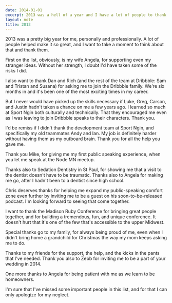 ```yaml
---
date: 2014-01-01
excerpt: 2013 was a hell of a year and I have a lot of people to thank.
layout: note
title: 2013
---
```


2013 was a pretty big year for me, personally and professionally. A lot of
people helped make it so great, and I want to take a moment to think about that
and thank them.

First on the list, obviously, is my wife Angela, for supporting even my
stranger ideas. Without her strength, I doubt I'd have taken some of the risks
I did.

I also want to thank Dan and Rich (and the rest of the team at Dribbble: Sam
and Tristan and Susana) for asking me to join the Dribbble family. We're six
months in and it's been one of the most exciting times in my career.

But I never would have picked up the skills necessary if Luke, Greg, Carson, and
Justin hadn't taken a chance on me a few years ago. I learned so much at
Sport Ngin both culturally and technically. That they encouraged me even as I
was leaving to join Dribbble speaks to their characters. Thank you.

I'd be remiss if I didn't thank the development team at Sport Ngin, and
specifically my old teammates Andy and Ian.  My job is definitely harder
without having them as my outboard brain. Thank you for all the help you gave
me.

Thank you Mike, for giving me my first public speaking experience, when you let
me speak at the Node MN meetup.

Thanks also to Sedation Dentistry in St Paul, for showing me that a visit to
the dentist doesn't have to be traumatic. Thanks also to Angela for making me
go, after I hadn't been to a dentist since high school.

Chris deserves thanks for helping me expand my public-speaking comfort zone
even further by inviting me to be a guest on his soon-to-be-released podcast.
I'm looking forward to seeing that come together.

I want to thank the Madison Ruby Conference for bringing great people together,
and for building a tremendous, fun, and unique conference. It doesn't hurt that
it's one of the few that's accessible to the upper Midwest.

Special thanks go to my family, for always being proud of me, even when I
didn't bring home a grandchild for Christmas the way my mom keeps asking me to
do.

Thanks to my friends for the support, the help, and the kicks in the pants that
I've needed. Thank you also to Zebb for inviting me to be a part of your
wedding in 2014.

One more thanks to Angela for being patient with me as we learn to be homeowners.

I'm sure that I've missed some important people in this list, and for that I
can only apologize for my neglect.
